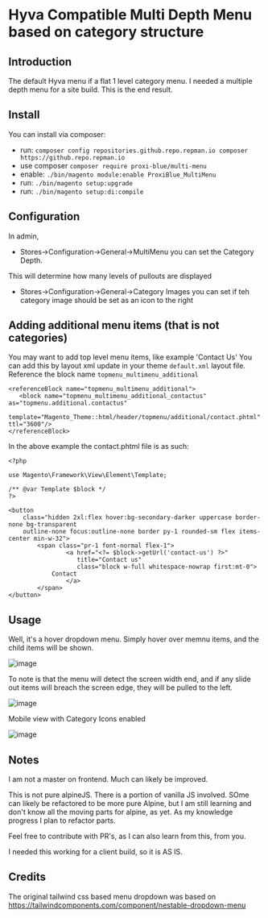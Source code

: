 # Hyva Compatible Multi Depth Menu based on category structure


## Introduction

The default Hyva menu if a flat 1 level category menu. I needed a multiple depth menu for a site build.
This is the end result.

## Install

You can install via composer:

* run: ```composer config repositories.github.repo.repman.io composer https://github.repo.repman.io```
* use composer ```composer require proxi-blue/multi-menu```
* enable: ```./bin/magento module:enable ProxiBlue_MultiMenu```
* run: ```./bin/magento setup:upgrade```
* run: ```./bin/magento setup:di:compile```


## Configuration

In admin, 

* Stores->Configuration->General->MultiMenu you can set the Category Depth.

This will determine how many levels of pullouts are displayed

* Stores->Configuration->General->Category Images you can set if teh category image should be set as an icon to the right

## Adding additional menu items (that is not categories)

You may want to add top level menu items, like example 'Contact Us'
You can add this by layout xml update in your theme ```default.xml``` layout file. Reference the block name ```topmenu_multimenu_additional```

```
<referenceBlock name="topmenu_multimenu_additional">
   <block name="topmenu_multimenu_additional_contactus" as="topmenu.additional.contactus"
       template="Magento_Theme::html/header/topmenu/additional/contact.phtml" ttl="3600"/>
</referenceBlock>
```

In the above example the contact.phtml file is as such:

```
<?php

use Magento\Framework\View\Element\Template;

/** @var Template $block */
?>

<button
    class="hidden 2xl:flex hover:bg-secondary-darker uppercase border-none bg-transparent
    outline-none focus:outline-none border py-1 rounded-sm flex items-center min-w-32">
        <span class="pr-1 font-normal flex-1">
                <a href="<?= $block->getUrl('contact-us') ?>"
                   title="Contact us"
                   class="block w-full whitespace-nowrap first:mt-0">
            Contact
                </a>
        </span>
</button>
```

## Usage

Well, it's a hover dropdown menu. Simply hover over memnu items, and the child items will be shown. 

![image](https://user-images.githubusercontent.com/4994260/119622514-ce63ea80-be39-11eb-87e6-be8f6efb2455.png)

To note is that the menu will detect the screen width end, and if any slide out items will breach the screen edge, they will be pulled to the left.

![image](https://user-images.githubusercontent.com/4994260/119622849-24d12900-be3a-11eb-8c28-5b2971edf50f.png)

Mobile view with Category Icons enabled

![image](https://user-images.githubusercontent.com/4994260/119846015-57634a80-bf3c-11eb-809b-42bf56f8395d.png)

## Notes

I am not a master on frontend. Much can likely be improved.

This is not pure alpineJS. There is a portion of vanilla JS involved. SOme can likely be refactored to be more pure Alpine, 
but I am still learning and don't know all the moving parts for alpine, as yet.
As my knowledge progress I plan to refactor parts.

Feel free to contribute with PR's, as I can also learn from this, from you.

I needed this working for a client build, so it is AS IS.

## Credits

The original tailwind css based menu dropdown was based on https://tailwindcomponents.com/component/nestable-dropdown-menu
